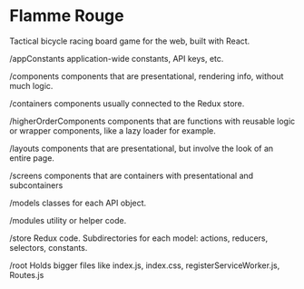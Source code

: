 # Flamme Rouge

Tactical bicycle racing board game for the web, built with React.

/appConstants
application-wide constants, API keys, etc.

/components
components that are presentational, rendering info, without much logic.

/containers
components usually connected to the Redux store.

/higherOrderComponents
components that are functions with reusable logic or wrapper components, like a lazy loader for example.

/layouts
components that are presentational, but involve the look of an entire page.

/screens
components that are containers with presentational and subcontainers

/models
classes for each API object.

/modules
utility or helper code.

/store
Redux code. Subdirectories for each model: actions, reducers, selectors, constants.

/root
Holds bigger files like index.js, index.css, registerServiceWorker.js, Routes.js

